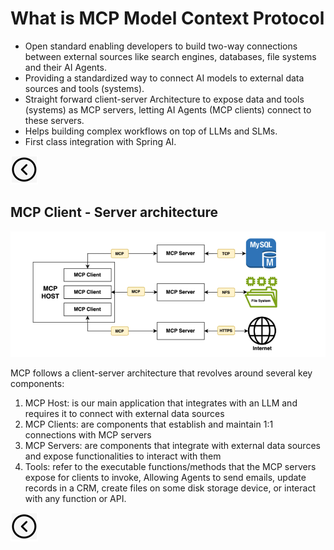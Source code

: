 # What is MCP Model Context Protocol
- Open standard enabling developers to build two-way connections between external sources like search engines, databases, file systems and their AI Agents.
- Providing a standardized way to connect AI models to external data sources and tools (systems).
- Straight forward client-server Architecture to expose data and tools (systems) as MCP servers, letting AI Agents (MCP clients) connect to these servers.
- Helps building complex workflows on top of LLMs and SLMs.
- First class integration with Spring AI.

[<img src="../images/back.png">](../presentation)



## MCP Client - Server architecture

<img title="Model Context Protocol 101" alt="Alt text" src="/images/mcp.png">

MCP follows a client-server architecture that revolves around several key components:
1. MCP Host: is our main application that integrates with an LLM and requires it to connect with external data sources
2. MCP Clients: are components that establish and maintain 1:1 connections with MCP servers
3. MCP Servers: are components that integrate with external data sources and expose functionalities to interact with them
4. Tools: refer to the executable functions/methods that the MCP servers expose for clients to invoke, Allowing Agents to send emails, update records in a CRM, create files on some disk storage device, or interact with any function or API.

[<img src="../images/back.png">](../presentation)